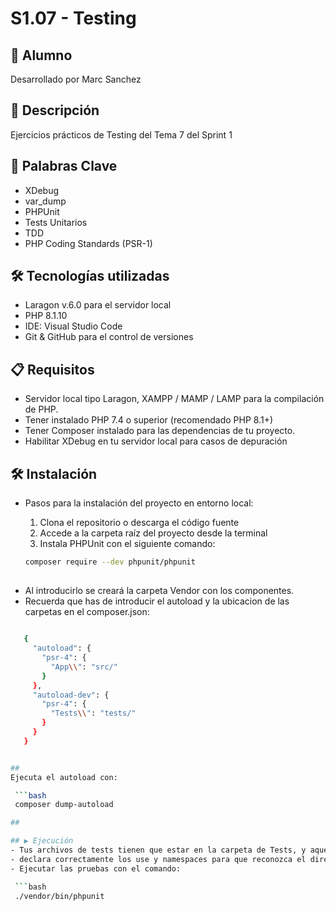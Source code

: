 # S1.07 - Testing

## 👤 Alumno
Desarrollado por Marc Sanchez

## 📄 Descripción
Ejercicios prácticos de Testing del Tema 7 del Sprint 1

## 🎯 Palabras Clave
- XDebug
- var_dump
- PHPUnit
- Tests Unitarios
- TDD
- PHP Coding Standards (PSR-1)

## 🛠️ Tecnologías utilizadas
- Laragon v.6.0 para el servidor local
- PHP 8.1.10
- IDE: Visual Studio Code
- Git & GitHub para el control de versiones

## 📋 Requisitos
- Servidor local tipo Laragon, XAMPP / MAMP / LAMP para la compilación de PHP.
- Tener instalado PHP 7.4 o superior (recomendado PHP 8.1+)
- Tener Composer instalado para las dependencias de tu proyecto.
- Habilitar XDebug en tu servidor local para casos de depuración

## 🛠️ Instalación
- Pasos para la instalación del proyecto en entorno local:
 
  1. Clona el repositorio o descarga el código fuente
  2. Accede a la carpeta raíz del proyecto desde la terminal
  3. Instala PHPUnit con el siguiente comando:

  ```bash
  composer require --dev phpunit/phpunit


 ##

  - Al introducirlo se creará la carpeta Vendor con los componentes.
  - Recuerda que has de introducir el autoload y la ubicacion de las carpetas en el composer.json:

 ```bash

    {
      "autoload": {
        "psr-4": {
          "App\\": "src/"
        }
      },
      "autoload-dev": {
        "psr-4": {
          "Tests\\": "tests/"
        }
      }
    }


##
Ejecuta el autoload con:

  ```bash
  composer dump-autoload

 ##

## ▶️ Ejecución
- Tus archivos de tests tienen que estar en la carpeta de Tests, y aquellos tests tiene que tener como nombre final la palabra test. Ej: EjemploTest.php
- declara correctamente los use y namespaces para que reconozca el directorio de phpunit.
- Ejecutar las pruebas con el comando:

  ```bash
  ./vendor/bin/phpunit
